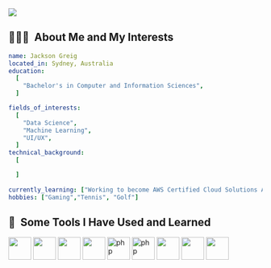 <img src="https://capsule-render.vercel.app/api?type=rounded&color=000000&height=120&section=header&text=Jackson%20Greig&fontSize=90&fontColor=FFFFFF" />

<h2> 👨🏻‍💻 &nbsp;About Me and My Interests </h2>
<p align="left">

```yaml
name: Jackson Greig
located_in: Sydney, Australia
education:
  [
    "Bachelor's in Computer and Information Sciences",
  ]

fields_of_interests:
  [
    "Data Science",
    "Machine Learning",
    "UI/UX",
  ]
technical_background:
  [

  ]
  
currently_learning: ["Working to become AWS Certified Cloud Solutions Architect Exam and SnowPro Core"]
hobbies: ["Gaming","Tennis", "Golf"]
```

<h2> 🚀 &nbsp;Some Tools I Have Used and Learned</h2>
<p align="left">
<img src="https://cdn.jsdelivr.net/gh/devicons/devicon/icons/java/java-original.svg" width="45" height="45"/>
<img src="https://cdn.jsdelivr.net/gh/devicons/devicon/icons/python/python-original.svg" width="45" height="45"/>
<img src="https://cdn.jsdelivr.net/gh/devicons/devicon/icons/matlab/matlab-original.svg" width="45" height="45"/>
<img src="https://cdn.jsdelivr.net/gh/devicons/devicon/icons/jupyter/jupyter-original-wordmark.svg" width="45" height="45"/>
<img src="https://cdn.jsdelivr.net/gh/devicons/devicon/icons/c/c-original.svg" alt="php" width="45" height="45"/>
<img src="https://cdn.jsdelivr.net/gh/devicons/devicon/icons/mysql/mysql-original.svg" alt="php" width="45" height="45"/>
<img src="https://cdn.jsdelivr.net/gh/devicons/devicon/icons/photoshop/photoshop-plain.svg" width="45" height="45"/>
<img src="https://cdn.jsdelivr.net/gh/devicons/devicon/icons/visualstudio/visualstudio-plain.svg" width="45" height="45"/>
<img src="https://cdn.jsdelivr.net/gh/devicons/devicon/icons/anaconda/anaconda-original.svg" width="45" height="45"/>
</p>



